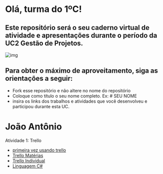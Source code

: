 # Olá, turma do 1ºC! 
## Este repositório será o seu caderno virtual de atividade e apresentações durante o período da UC2 Gestão de Projetos. 

![img](https://blog.acelerato.com/wp-content/uploads/2020/08/5-beneficios-da-gesta%CC%83o-de-projetos-para-a-sua-empresa-1200x640.png)

## Para obter o máximo de aproveitamento, siga as orientações a seguir:

- Fork esse repositório e não altere no nome do repositório
- Coloque como título o seu nome completo. Ex: # SEU NOME
- insira os links dos trabalhos e atividades que você desenvolveu e participou durante esta UC.

# João Antônio

Atividade 1: Trello 
- [primeira vez usando trello](https://trello.com/invite/b/BE9nLMap/ATTI5f81e4a3d1ffe12f617c5a6464ef9af81F1AC85C/swot)
- [Trello Matérias](https://trello.com/invite/b/5enRkCmQ/ATTIc929e6d7106c602ecc974762773dee3444ACE023/gerenciamento-de-entregas-para-1c)
- [Trello Individual](https://trello.com/invite/b/uiJnQcZu/ATTIac67670b2709719a0402920e127a9c14077FACBE/trello-individual)
- [Linguagem C#](https://www.canva.com/design/DAGEjaYuxqs/HK6er6zs_whlqRc2lpjSHw/edit?utm_content=DAGEjaYuxqs&utm_campaign=designshare&utm_medium=link2&utm_source=sharebutton)
